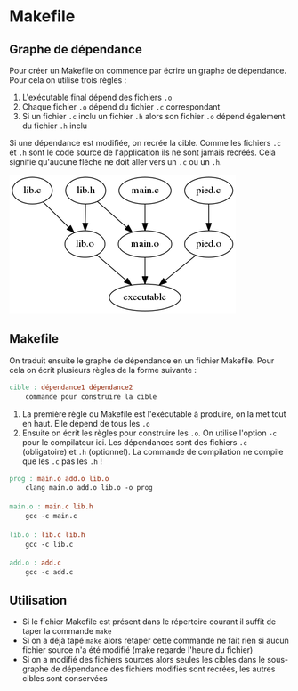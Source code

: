 # Makefile

## Graphe de dépendance

Pour créer un Makefile on commence par écrire un graphe de dépendance. Pour cela on utilise trois règles :

1. L'exécutable final dépend des fichiers `.o`
2. Chaque fichier `.o` dépend du fichier `.c` correspondant
3. Si un fichier `.c` inclu un fichier `.h` alors son fichier `.o` dépend également du fichier `.h` inclu

Si une dépendance est modifiée, on recrée la cible. Comme les fichiers `.c` et `.h` sont le code source de l'application ils ne sont jamais recréés. Cela signifie qu'aucune flêche ne doit aller vers un `.c` ou un `.h`.

![](https://github.com/VLambret/INF203/blob/master/corrections/graph.png)

## Makefile

On traduit ensuite le graphe de dépendance en un fichier Makefile. Pour cela on écrit plusieurs règles de la forme suivante :

```Makefile
cible : dépendance1 dépendance2
	commande pour construire la cible
```

1. La première règle du Makefile est l'exécutable à produire, on la met tout en haut. Elle dépend de tous les `.o`
2. Ensuite on écrit les règles pour construire les `.o`. On utilise l'option `-c` pour le compilateur ici. Les dépendances sont des fichiers `.c` (obligatoire) et `.h` (optionnel). La commande de compilation ne compile que les `.c` pas les `.h` !

```Makefile
prog : main.o add.o lib.o
	clang main.o add.o lib.o -o prog

main.o : main.c lib.h
	gcc -c main.c

lib.o : lib.c lib.h
	gcc -c lib.c

add.o : add.c
	gcc -c add.c
```

## Utilisation

- Si le fichier Makefile est présent dans le répertoire courant il suffit de taper la commande `make`
- Si on a déjà tapé `make` alors retaper cette commande ne fait rien si aucun fichier source n'a été modifié (make regarde l'heure du fichier)
- Si on a modifié des fichiers sources alors seules les cibles dans le sous-graphe de dépendance des fichiers modifiés sont recrées, les autres cibles sont conservées
